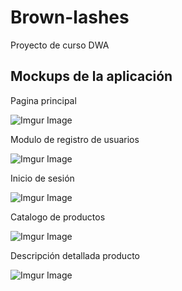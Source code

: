 # Brown-lashes
Proyecto de curso DWA

## Mockups de la aplicación

Pagina principal  

![Imgur Image](https://i.imgur.com/W5E39QB.png)

Modulo de registro de usuarios  

![Imgur Image](https://i.imgur.com/3bO7oef.png)

Inicio de sesión  

![Imgur Image](https://i.imgur.com/f0td424.png)

Catalogo de productos  

![Imgur Image](https://i.imgur.com/6MjVTch.png)

Descripción detallada producto  

![Imgur Image](https://i.imgur.com/gYKjXzK.png)